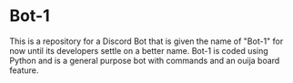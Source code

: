 # Bot-1

This is a repository for a Discord Bot that is given the name of "Bot-1" for now until its developers settle on a better name.  Bot-1 is coded using Python and is a general purpose bot with commands and an ouija board feature.
